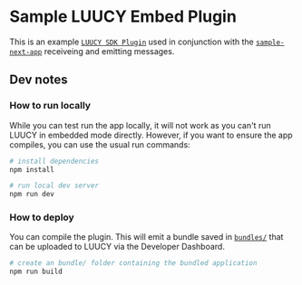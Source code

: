 # Sample LUUCY Embed Plugin

This is an example [`LUUCY SDK Plugin`](https://sdk.luucy.ch) used in conjunction with the [`sample-next-app`](../sample-next-app/) receiveing and emitting messages.

## Dev notes

### How to run locally

While you can test run the app locally, it will not work as you can't run LUUCY in embedded mode directly. However, if you want to ensure the app compiles, you can use the usual run commands:

```bash
# install dependencies
npm install

# run local dev server
npm run dev
```

### How to deploy

You can compile the plugin. This will emit a bundle saved in [`bundles/`](./bundles/) that can be uploaded to LUUCY via the Developer Dashboard.

```bash
# create an bundle/ folder containing the bundled application
npm run build
```
